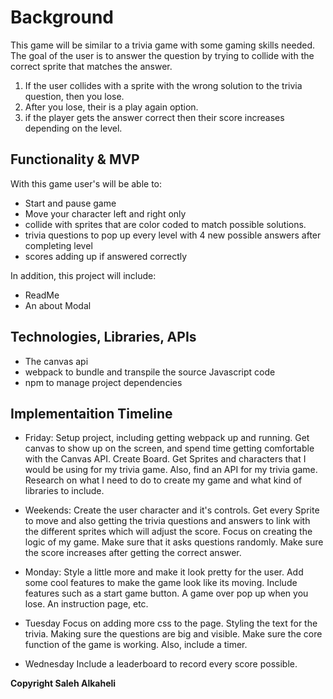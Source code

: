 # Background


This game will be similar to a trivia game with some gaming skills needed. 
The goal of the user is to answer the question by trying to collide with 
the correct sprite that matches the answer.
1) If the user collides with a sprite with the wrong solution to the trivia
question, then you lose.
2) After you lose, their is a play again option.
3) if the player gets the answer correct then their score increases depending
    on the level.


## Functionality & MVP
With this game user's will be able to:
- Start and pause game
- Move your character left and right only
- collide with sprites that are color coded to match possible solutions.
- trivia questions to pop up every level with 4 new possible answers after completing level
- scores adding up if answered correctly

In addition, this project will include:
- ReadMe
- An about Modal


## Technologies, Libraries, APIs
- The canvas api
- webpack to bundle and transpile the source Javascript code
- npm to manage project dependencies


## Implementaition Timeline

- Friday:
 Setup project, including getting webpack up and running. Get canvas to show up 
on the screen, and spend time getting comfortable with the Canvas API. Create 
Board. Get Sprites and characters that I would be using for my trivia game. Also,
find an API for my trivia game. Research on what I need to do to create my game and 
what kind of libraries to include.

- Weekends:
Create the user character and it's controls. Get every Sprite to move and also getting
the trivia questions and answers to link with the different sprites which will adjust 
the score. Focus on creating the logic of my game. Make sure that it asks questions randomly.
Make sure the score increases after getting the correct answer.

- Monday:
Style a little more and make it look pretty for the user. Add some cool features to
make the game look like its moving. Include features such as a start game button.
A game over pop up when you lose. An instruction page, etc.

- Tuesday
Focus on adding more css to the page. Styling the text for the trivia. Making sure
the questions are big and visible. Make sure the core function of the game is working.
Also, include a timer.

- Wednesday
Include a leaderboard to record every score possible. 





**Copyright Saleh Alkaheli**
